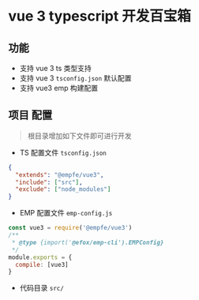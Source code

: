 # vue 3 typescript 开发百宝箱 
## 功能 
+ 支持 vue 3 ts 类型支持 
+ 支持 vue 3 `tsconfig.json` 默认配置 
+ 支持 vue3 emp 构建配置 

## 项目 配置 
> 根目录增加如下文件即可进行开发 
+ TS 配置文件 `tsconfig.json`
```json 
{
  "extends": "@empfe/vue3",
  "include": ["src"],
  "exclude": ["node_modules"]
}
```

+ EMP 配置文件 `emp-config.js` 
```js
const vue3 = require('@empfe/vue3')
/**
 * @type {import('@efox/emp-cli').EMPConfig}
 */
module.exports = {
  compile: [vue3]
}

```

+ 代码目录 `src/` 